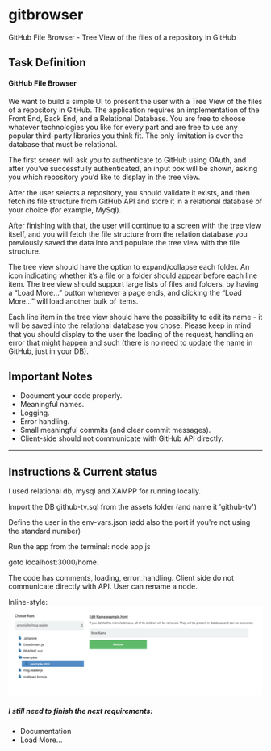 # gitbrowser
GitHub File Browser - Tree View of the files of a repository in GitHub


Task Definition
----

#### GitHub File Browser

We want to build a simple UI to present the user with a Tree View of the files of a repository in GitHub. The application requires an implementation of the Front End, Back End, and a Relational Database. You are free to choose whatever technologies you like for every part and are free to use any popular third-party libraries you think fit. The only limitation is over the database that must be relational.

The first screen will ask you to authenticate to GitHub using OAuth, and after you’ve successfully authenticated, an input box will be shown, asking you which repository you’d like to display in the tree view.

After the user selects a repository, you should validate it exists, and then fetch its file structure from GitHub API and store it in a relational database of your choice (for example, MySql).

After finishing with that, the user will continue to a screen with the tree view itself, and you will fetch the file structure from the relation database you previously saved the data into and populate the tree view with the file structure.

The tree view should have the option to expand/collapse each folder. An icon indicating whether it’s a file or a folder should appear before each line item. The tree view should support large lists of files and folders, by having a “Load More…” button whenever a page ends, and clicking the “Load More…” will load another bulk of items.

Each line item in the tree view should have the possibility to edit its name - it will be saved into the relational database you chose. Please keep in mind that you should display to the user the loading of the request, handling an error that might happen and such (there is no need to update the name in GitHub, just in your DB).

Important Notes
----

* Document your code properly.
* Meaningful names.
* Logging.
* Error handling.
* Small meaningful commits (and clear commit messages).
* Client-side should not communicate with GitHub API directly.

******

Instructions & Current status
----

I used relational db, mysql and XAMPP for running locally.

Import the DB github-tv.sql from the assets folder (and name it 'github-tv')

Define the user in the env-vars.json (add also the port if you're not using the standard number)

Run the app from the terminal: node app.js

goto localhost:3000/home.

The code has comments, loading, error_handling. 
Client side do not communicate directly with API. 
User can rename a node.

Inline-style: 
![alt text](https://github.com/arnonlafer/gitbrowser/raw/master/assets/Screen%20Shot%202019-11-25%20at%202.31.15%20PM.png "Screenshot 1")

##### I still need to finish the next requirements:
* Documentation
* Load More...


